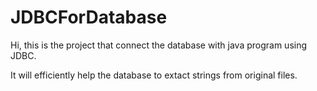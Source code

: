 # JDBCForDatabase

Hi, this is the project that connect the database with java program using JDBC.

It will efficiently help the database to extact strings from original files.

